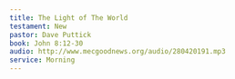 ```yaml
---
title: The Light of The World
testament: New
pastor: Dave Puttick
book: John 8:12-30
audio: http://www.mecgoodnews.org/audio/280420191.mp3
service: Morning
---
```

